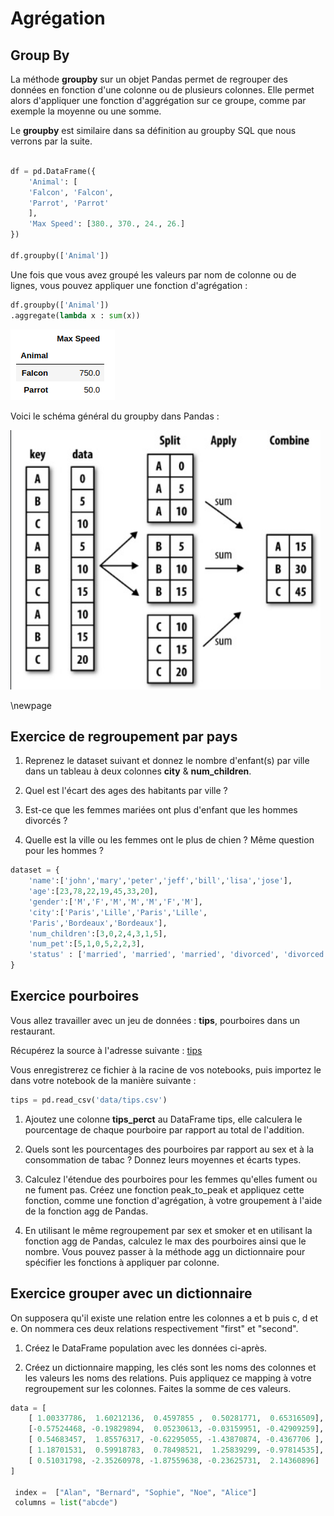 # Agrégation

## Group By

La méthode **groupby** sur un objet Pandas permet de regrouper des données en fonction d'une colonne ou de plusieurs colonnes. Elle permet alors d'appliquer une fonction d'aggrégation sur ce groupe, comme par exemple la moyenne ou une somme.

Le **groupby** est similaire dans sa définition au groupby SQL que nous verrons par la suite.

```python

df = pd.DataFrame({
    'Animal': [
    'Falcon', 'Falcon',
    'Parrot', 'Parrot'
    ],
    'Max Speed': [380., 370., 24., 26.]
})

df.groupby(['Animal'])

```

Une fois que vous avez groupé les valeurs par nom de colonne ou de lignes, vous pouvez appliquer une fonction d'agrégation :

```python
df.groupby(['Animal'])
.aggregate(lambda x : sum(x))
```

![groupby appliquer une fonction d'agrégation](images//groupby001.png)

Voici le schéma général du groupby dans Pandas :

![groupby schéma](images/groupby003.png)

\newpage

## Exercice de regroupement par pays

1. Reprenez le dataset suivant et donnez le nombre d'enfant(s) par ville dans un tableau à deux colonnes **city** & **num_children**.

2. Quel est l'écart des ages des habitants par ville ?

3. Est-ce que les femmes mariées ont plus d'enfant que les hommes divorcés ?

4. Quelle est la ville ou les femmes ont le plus de chien ? Même question pour les hommes ?

```python
dataset = {
    'name':['john','mary','peter','jeff','bill','lisa','jose'],
    'age':[23,78,22,19,45,33,20],
    'gender':['M','F','M','M','M','F','M'],
    'city':['Paris','Lille','Paris','Lille',
    'Paris','Bordeaux','Bordeaux'],
    'num_children':[3,0,2,4,3,1,5],
    'num_pet':[5,1,0,5,2,2,3],
    'status' : ['married', 'married', 'married', 'divorced', 'divorced', 'married', 'married']
}
```

## Exercice pourboires

Vous allez travailler avec un jeu de données : **tips**, pourboires dans un restaurant.

Récupérez la source à l'adresse suivante : [tips](https://github.com/pandas-dev/pandas/blob/master/doc/data/tips.csv)

Vous enregistrerez ce fichier à la racine de vos notebooks, puis importez le dans votre notebook de la manière suivante :

```python
tips = pd.read_csv('data/tips.csv')
```

1. Ajoutez une colonne **tips_perct** au DataFrame tips, elle calculera le pourcentage de chaque pourboire par rapport au total de l'addition.

2. Quels sont les pourcentages des pourboires par rapport au sex et à la consommation de tabac ? Donnez leurs moyennes et écarts types.

3. Calculez l'étendue des pourboires pour les femmes qu'elles fument ou ne fument pas. Créez une fonction peak_to_peak et appliquez cette fonction, comme une fonction d'agrégation, à votre groupement à l'aide de la fonction agg de Pandas.

4. En utilisant le même regroupement par sex et smoker et en utilisant la fonction agg de Pandas, calculez le max des pourboires ainsi que le nombre. Vous pouvez passer à la méthode agg un dictionnaire pour spécifier les fonctions à appliquer par colonne.

## Exercice grouper avec un dictionnaire

On supposera qu'il existe une relation entre les colonnes a et b puis c, d et e. On nommera ces deux relations respectivement "first" et "second".

1. Créez le DataFrame population avec les données ci-après.

2. Créez un dictionnaire mapping, les clés sont les noms des colonnes et les valeurs les noms des relations. Puis appliquez ce mapping à votre regroupement sur les colonnes. Faites la somme de ces valeurs.

```python
data = [
    [ 1.00337786,  1.60212136,  0.4597855 ,  0.50281771,  0.65316509],
    [-0.57524468, -0.19829894,  0.05230613, -0.03159951, -0.42909259],
    [ 0.54683457,  1.85576317, -0.62295055, -1.43870874, -0.4367706 ],
    [ 1.18701531,  0.59918783,  0.78498521,  1.25839299, -0.97814535],
    [ 0.51031798, -2.35260978, -1.87559638, -0.23625731,  2.14360896]
]

 index =  ["Alan", "Bernard", "Sophie", "Noe", "Alice"]
 columns = list("abcde")
```
